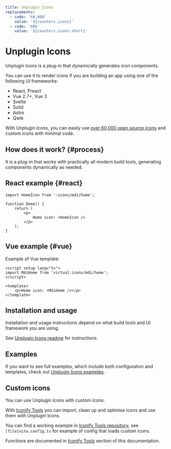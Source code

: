 ```yaml
title: Unplugin Icons
replacements:
  - code: '60,000'
    value: '${counters.icons}'
  - code: '60k'
    value: '${counters.icons-short}'
```

# Unplugin Icons

Unplugin Icons is a plug-in that dynamically generates icon components.

You can use it to render icons if you are building an app using one of the following UI frameworks:

- React, Preact
- Vue 2.7+, Vue 3
- Svelte
- Solid
- Astro
- Qwik

With Unplugin Icons, you can easily use [over 60,000 open source icons](/docs/icons/icon-data.md) and custom icons with minimal code.

## How does it work? {#process}

It is a plug-in that works with practically all modern build tools, generating components dynamically as needed.

## React example {#react}

```tsx
import HomeIcon from '~icons/mdi/home';

function Demo() {
	return (
		<p>
			Home icon: <HomeIcon />
		</p>
	);
}
```

## Vue example {#vue}

Example of Vue template:

```vue
<script setup lang="ts">
import MdiHome from 'virtual:icons/mdi/home';
</script>

<template>
	<p>Home icon: <MdiHome /></p>
</template>
```

## Installation and usage

Installation and usage instructions depend on what build tools and UI framework you are using.

See [Unplugin Icons readme](https://github.com/antfu/unplugin-icons) for instructions.

## Examples

If you want to see full examples, which include both configuration and templates,
check out [Unplugin Icons examples](https://github.com/antfu/unplugin-icons/tree/main/examples).

## Custom icons

You can use Unplugin Icons with custom icons.

With [Iconify Tools](/docs/libraries/tools/index.md) you can import,
clean up and optimise icons and use them with Unplugin Icons.

You can find a working example in [Iconify Tools repository](https://github.com/iconify/tools/tree/main/%40iconify-demo/unplugin),
see `[file]vite.config.ts` for example of config that loads custom icons.

Functions are documented in [Iconify Tools](/docs/libraries/tools/index.md) section of this documentation. 

